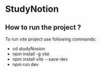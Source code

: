 # StudyNotion

## How to run the project ?
To run vite project use following commands:

- cd studyNosion
- npm install -g vite
- npm install vite --save-dev
- npm run dev
